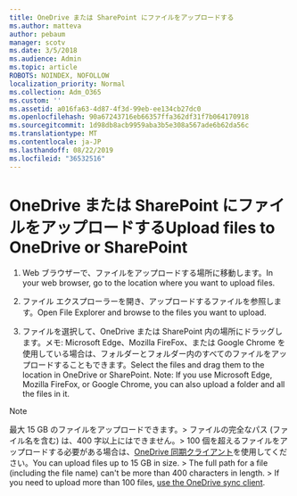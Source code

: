 ```yaml
---
title: OneDrive または SharePoint にファイルをアップロードする
ms.author: matteva
author: pebaum
manager: scotv
ms.date: 3/5/2018
ms.audience: Admin
ms.topic: article
ROBOTS: NOINDEX, NOFOLLOW
localization_priority: Normal
ms.collection: Adm_O365
ms.custom: ''
ms.assetid: a016fa63-4d87-4f3d-99eb-ee134cb27dc0
ms.openlocfilehash: 90a67243716eb66357ffa362df31f7b064170918
ms.sourcegitcommit: 1d98db8acb9959aba3b5e308a567ade6b62da56c
ms.translationtype: MT
ms.contentlocale: ja-JP
ms.lasthandoff: 08/22/2019
ms.locfileid: "36532516"
---
```

# <a name="upload-files-to-onedrive-or-sharepoint"></a><span data-ttu-id="1fa5d-102">OneDrive または SharePoint にファイルをアップロードする</span><span class="sxs-lookup"><span data-stu-id="1fa5d-102">Upload files to OneDrive or SharePoint</span></span>

1. <span data-ttu-id="1fa5d-103">Web ブラウザーで、ファイルをアップロードする場所に移動します。</span><span class="sxs-lookup"><span data-stu-id="1fa5d-103">In your web browser, go to the location where you want to upload files.</span></span>
    
2. <span data-ttu-id="1fa5d-104">ファイル エクスプローラーを開き、アップロードするファイルを参照します。</span><span class="sxs-lookup"><span data-stu-id="1fa5d-104">Open File Explorer and browse to the files you want to upload.</span></span>
    
3. <span data-ttu-id="1fa5d-p101">ファイルを選択して、OneDrive または SharePoint 内の場所にドラッグします。メモ: Microsoft Edge、Mozilla FireFox、または Google Chrome を使用している場合は、フォルダーとフォルダー内のすべてのファイルをアップロードすることもできます。</span><span class="sxs-lookup"><span data-stu-id="1fa5d-p101">Select the files and drag them to the location in OneDrive or SharePoint. Note: If you use Microsoft Edge, Mozilla FireFox, or Google Chrome, you can also upload a folder and all the files in it.</span></span>
    
> [!NOTE]
>  <span data-ttu-id="1fa5d-p102">最大 15 GB のファイルをアップロードできます。>  ファイルの完全なパス (ファイル名を含む) は、400 字以上にはできません。>  100 個を超えるファイルをアップロードする必要がある場合は、[OneDrive 同期クライアント](https://go.microsoft.com/fwlink/?linkid=866427)を使用してください。</span><span class="sxs-lookup"><span data-stu-id="1fa5d-p102">You can upload files up to 15 GB in size. >  The full path for a file (including the file name) can't be more than 400 characters in length. >  If you need to upload more than 100 files, [use the OneDrive sync client](https://go.microsoft.com/fwlink/?linkid=866427).</span></span> 
  

